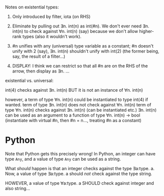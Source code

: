 Notes on existential types:

1. Only introduced by filter, iota (on RHS)

2. Eliminate by pulling out ∃n. int(n) as int(#n). We don't ever need ∃n. int(n)
   to check against ∀n. int(n) (say) because we don't allow higher-rank types
   (also it wouldn't work).

3. #n unifies with any (universal) type variable as a constant; #n doesn't unify
   with 2 (say), ∃n. int(n) shouldn't unify with int(2) (the former being, say,
   the result of a filter...)

4. DISPLAY: I think we can restrict so that all #n are on the RHS of the arrow,
   then display as ∃n. ...


existential vs. universal:

int(4) checks against ∃n. int(n) BUT it is not an instance of ∀n. int(n)

however, a term of type ∀n. int(n) could be instantiated to type int(4) if
wanted.
term of type ∃n. int(n) does not check against ∀n. int(n)
term of type ∀n. int(n) checks against ∃n. int(n) (can be instantiated etc.)
∃n. int(n) can be used as an argument to a function of type ∀n. int(n) → bool
(instantiate with virtual #n, then #n = n..., treating #n as a constant)

# Python

Note that Python gets this precisely wrong! In Python, an integer can have type
`Any`, and a value of type `Any` can be used as a string.

What *should* happen is that an integer checks against the type ∃a:type. a. Now,
a value of type ∃a:type. a should *not* check against the type string.

HOWEVER, a value of type ∀a:type. a SHOULD check against integer and also
string...
